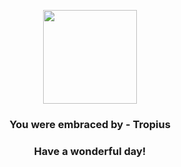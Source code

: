 <p align="center">
    <img src="https://raw.githubusercontent.com/PokeAPI/sprites/master/sprites/pokemon/357.png" width="150" height="150">
</p>
<h3 align="center">You were embraced by - <b>Tropius</b></h3>
<h3 align="center">Have a wonderful day!</h3>
